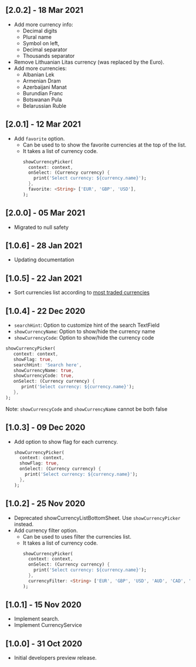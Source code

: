 ## [2.0.2] - 18 Mar 2021

* Add more currency info:
  - Decimal digits 
  - Plural name
  - Symbol on left, 
  - Decimal separator
  - Thousands separator
* Remove Lithuanian Litas currency (was replaced by the Euro).
* Add more currencies:
  - Albanian Lek
  - Armenian Dram
  - Azerbaijani Manat
  - Burundian Franc
  - Botswanan Pula
  - Belarussian Ruble

## [2.0.1] - 12 Mar 2021

* Add `favorite` option.
  - Can be used to to show the favorite currencies at the top of the list.
  - It takes a list of currency code.
    ```Dart
    showCurrencyPicker(
      context: context,
      onSelect: (Currency currency) {
        print('Select currency: ${currency.name}');
      },
      favorite: <String> ['EUR', 'GBP', 'USD'],
    );
    ```
## [2.0.0] - 05 Mar 2021

 * Migrated to null safety
 
## [1.0.6] - 28 Jan 2021

 * Updating documentation
 
## [1.0.5] - 22 Jan 2021

 * Sort currencies list according to [most traded currencies](https://en.wikipedia.org/wiki/Template:Most_traded_currencies)

## [1.0.4] - 22 Dec 2020

 * `searchHint`: Option to customize hint of the search TextField
 * `showCurrencyName`: Option to show/hide the currency name
 * `showCurrencyCode`: Option to show/hide the currency code
```Dart
showCurrencyPicker(
   context: context,
   showFlag: true,
   searchHint: 'Search here',
   showCurrencyName: true,
   showCurrencyCode: true,
   onSelect: (Currency currency) {
      print('Select currency: ${currency.name}');
   },
);
```

Note: `showCurrencyCode` and `showCurrencyName` cannot be both false

## [1.0.3] - 09 Dec 2020

* Add option to show flag for each currency.
    ```Dart
    showCurrencyPicker(
      context: context,
      showFlag: true,
      onSelect: (Currency currency) {
        print('Select currency: ${currency.name}');
      },
    );
    ``` 

## [1.0.2] - 25 Nov 2020

* Deprecated showCurrencyListBottomSheet. Use `showCurrencyPicker` instead.
* Add currency filter option.
    - Can be used to uses filter the currencies list.
    - It takes a list of currency code.
      ```Dart
      showCurrencyPicker(
        context: context,
        onSelect: (Currency currency) {
          print('Select currency: ${currency.name}');
        },
        currencyFilter: <String> ['EUR', 'GBP', 'USD', 'AUD', 'CAD', 'JPY', 'HKD', 'CHF', 'SEK', 'ILS'],
      );
      ``` 

## [1.0.1] - 15 Nov 2020

* Implement search.
* Implement CurrencyService

## [1.0.0] - 31 Oct 2020

* Initial developers preview release.
